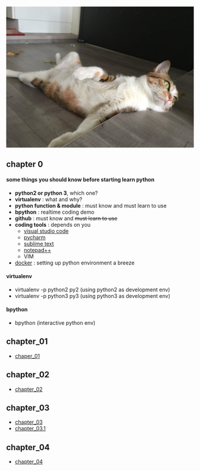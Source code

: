 ![mycat](./mycat.jpg)

## chapter 0

#### some things you  should know before starting learn python

- **python2  or python 3**, which one?
- **virtualenv** : what and why?
- **python function & module** : must know and must learn to use
- **bpython** : realtime coding demo
- **github** : must know and ~~must learn to use~~ 
- **coding tools** : depends on you
  - [visual studio code](https://code.visualstudio.com/)
  - [pycharm](https://www.jetbrains.com/pycharm/)
  - [sublime text](https://www.sublimetext.com/)
  - [notepad++](https://notepad-plus-plus.org/zh/)
  - VIM
- [docker](https://cgh2.github.io/docker101/) : setting up python environment a breeze

#### virtualenv

- virtualenv -p python2 py2 (using python2 as development env)
- virtualenv -p python3 py3 (using python3 as development env)

#### bpython

- bpython (interactive python env)

## chapter_01
- [chaper_01](https://github.com/cgh2/python101/blob/master/chapter_01.md)

## chapter_02
- [chapter_02](https://github.com/cgh2/python101/blob/master/chapter_02.md)

## chapter_03
- [chapter_03](https://github.com/cgh2/python101/blob/master/chapter_03.md)
- [chapter_03.1](https://github.com/cgh2/python101/blob/master/chapter_03.1.md)

## chapter_04
- [chapter_04](https://github.com/cgh2/python101/blob/master/chapter_04.md)
